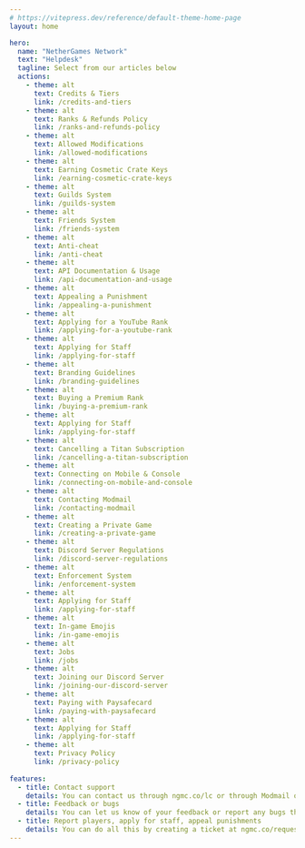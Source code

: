 ```yaml
---
# https://vitepress.dev/reference/default-theme-home-page
layout: home

hero:
  name: "NetherGames Network"
  text: "Helpdesk"
  tagline: Select from our articles below
  actions:
    - theme: alt
      text: Credits & Tiers
      link: /credits-and-tiers
    - theme: alt
      text: Ranks & Refunds Policy
      link: /ranks-and-refunds-policy
    - theme: alt
      text: Allowed Modifications
      link: /allowed-modifications
    - theme: alt
      text: Earning Cosmetic Crate Keys
      link: /earning-cosmetic-crate-keys
    - theme: alt
      text: Guilds System
      link: /guilds-system
    - theme: alt
      text: Friends System
      link: /friends-system
    - theme: alt
      text: Anti-cheat
      link: /anti-cheat
    - theme: alt
      text: API Documentation & Usage
      link: /api-documentation-and-usage
    - theme: alt
      text: Appealing a Punishment
      link: /appealing-a-punishment
    - theme: alt
      text: Applying for a YouTube Rank
      link: /applying-for-a-youtube-rank
    - theme: alt
      text: Applying for Staff
      link: /applying-for-staff
    - theme: alt
      text: Branding Guidelines
      link: /branding-guidelines
    - theme: alt
      text: Buying a Premium Rank
      link: /buying-a-premium-rank
    - theme: alt
      text: Applying for Staff
      link: /applying-for-staff
    - theme: alt
      text: Cancelling a Titan Subscription
      link: /cancelling-a-titan-subscription
    - theme: alt
      text: Connecting on Mobile & Console
      link: /connecting-on-mobile-and-console
    - theme: alt
      text: Contacting Modmail
      link: /contacting-modmail
    - theme: alt
      text: Creating a Private Game
      link: /creating-a-private-game
    - theme: alt
      text: Discord Server Regulations
      link: /discord-server-regulations
    - theme: alt
      text: Enforcement System
      link: /enforcement-system
    - theme: alt
      text: Applying for Staff
      link: /applying-for-staff
    - theme: alt
      text: In-game Emojis
      link: /in-game-emojis
    - theme: alt
      text: Jobs
      link: /jobs
    - theme: alt
      text: Joining our Discord Server
      link: /joining-our-discord-server
    - theme: alt
      text: Paying with Paysafecard
      link: /paying-with-paysafecard
    - theme: alt
      text: Applying for Staff
      link: /applying-for-staff
    - theme: alt
      text: Privacy Policy
      link: /privacy-policy
      
features:
  - title: Contact support
    details: You can contact us through ngmc.co/lc or through Modmail on our Discord server.
  - title: Feedback or bugs
    details: You can let us know of your feedback or report any bugs through our Discord server at ngmc.co/discord
  - title: Report players, apply for staff, appeal punishments
    details: You can do all this by creating a ticket at ngmc.co/request
---
```


